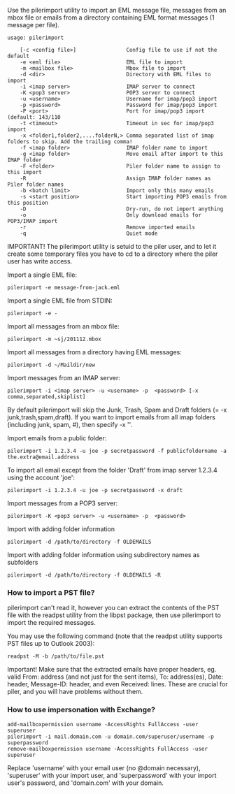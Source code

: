 Use the pilerimport utility to import an EML message file, messages from an mbox file or emails from a directory containing EML format messages (1 message per file).

```
usage: pilerimport

    [-c <config file>]                Config file to use if not the default
    -e <eml file>                     EML file to import
    -m <mailbox file>                 Mbox file to import
    -d <dir>                          Directory with EML files to import
    -i <imap server>                  IMAP server to connect
    -K <pop3 server>                  POP3 server to connect
    -u <username>                     Username for imap/pop3 import
    -p <password>                     Password for imap/pop3 import
    -P <port>                         Port for imap/pop3 import (default: 143/110
    -t <timeout>                      Timeout in sec for imap/pop3 import
    -x <folder1,folder2,....folderN,> Comma separated list of imap folders to skip. Add the trailing comma!
    -f <imap folder>                  IMAP folder name to import
    -g <imap folder>                  Move email after import to this IMAP folder
    -F <folder>                       Piler folder name to assign to this import
    -R                                Assign IMAP folder names as Piler folder names
    -b <batch limit>                  Import only this many emails
    -s <start position>               Start importing POP3 emails from this position
    -D                                Dry-run, do not import anything
    -o                                Only download emails for POP3/IMAP import
    -r                                Remove imported emails
    -q                                Quiet mode
```

IMPORTANT! The pilerimport utility is setuid to the piler user, and to let it create some temporary files you have to cd to a directory where the piler user has write access.

Import a single EML file:

```
pilerimport -e message-from-jack.eml
```

Import a single EML file from STDIN:

```
pilerimport -e -
```

Import all messages from an mbox file:

```
pilerimport -m ~sj/201112.mbox
```

Import all messages from a directory having EML messages:

```
pilerimport -d ~/Maildir/new
```

Import messages from an IMAP server:

```
pilerimport -i <imap server> -u <username> -p  <password> [-x comma,separated,skiplist]
```

By default pilerimport will skip the Junk, Trash, Spam and Draft folders (= -x junk,trash,spam,draft). If you want to import emails from all imap folders (including junk, spam, #), then specify -x ''.

Import emails from a public folder:

```
pilerimport -i 1.2.3.4 -u joe -p secretpassword -f publicfoldername -a the.extra@email.address
```

To import all email except from the folder 'Draft' from imap server 1.2.3.4 using the account 'joe':

```
pilerimport -i 1.2.3.4 -u joe -p secretpassword -x draft
```

Import messages from a POP3 server:

```
pilerimport -K <pop3 server> -u <username> -p  <password>
```

Import with adding folder information

```
pilerimport -d /path/to/directory -f OLDEMAILS
```

Import with adding folder information using subdirectory names as subfolders

```
pilerimport -d /path/to/directory -f OLDEMAILS -R
```

### How to import a PST file?

pilerimport can't read it, however you can extract the contents of the PST file with the readpst utility from the libpst package, then use pilerimport to import the required messages.

You may use the following command (note that the readpst utility supports PST files up to Outlook 2003):

```
readpst -M -b /path/to/file.pst
```

Important! Make sure that the extracted emails have proper headers, eg. valid From: address (and not just <MAILER-DAEMON> for the sent items), To: address(es), Date: header, Message-ID: header, and even Received: lines. These are crucial for piler, and you will have problems without them.


### How to use impersonation with Exchange?

```
add-mailboxpermission username -AccessRights FullAccess -user superuser
pilerimport -i mail.domain.com -u domain.com/superuser/username -p superpassword
remove-mailboxpermission username -AccessRights FullAccess -user superuser
```

Replace 'username' with your email user (no @domain necessary), 'superuser' with your import user, and 'superpassword' with your import user's password, and 'domain.com' with your domain.
